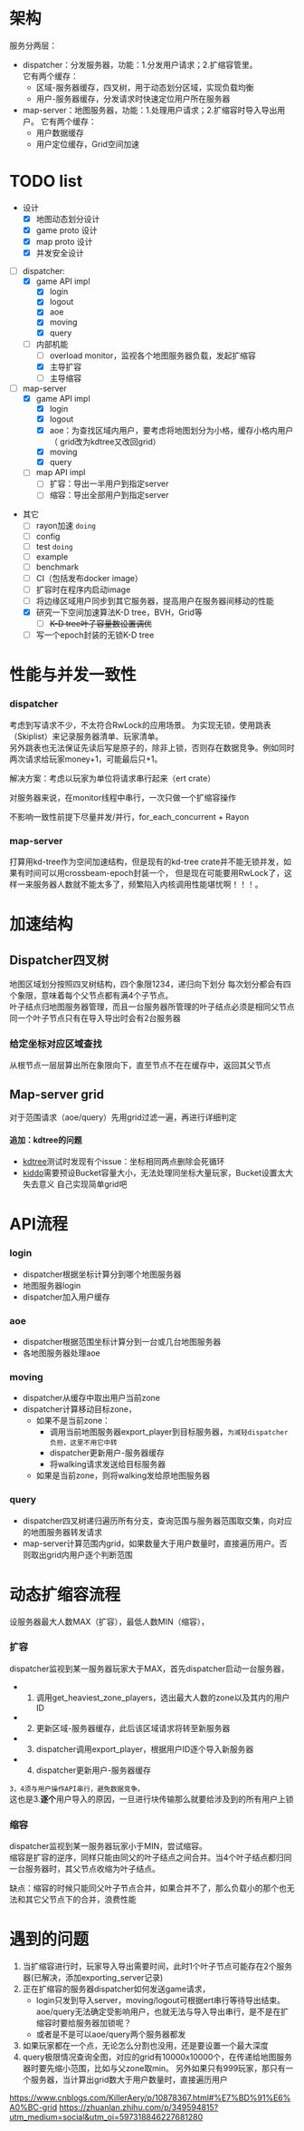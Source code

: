 # 架构
服务分两层：
* dispatcher：分发服务器，功能：1.分发用户请求；2.扩缩容管里。  
  它有两个缓存：
  * 区域-服务器缓存，四叉树，用于动态划分区域，实现负载均衡
  * 用户-服务器缓存，分发请求时快速定位用户所在服务器
* map-server：地图服务器，功能：1.处理用户请求；2.扩缩容时导入导出用户。
  它有两个缓存： 
  * 用户数据缓存
  * 用户定位缓存，Grid空间加速
  
# TODO list
- 设计
  - [x] 地图动态划分设计
  - [x] game proto 设计
  - [x] map proto 设计
  - [x] 并发安全设计
- [ ] dispatcher: 
  - [x] game API impl
    - [x] login
    - [x] logout
    - [x] aoe
    - [x] moving
    - [x] query
  - [ ] 内部机能
    - [ ] overload monitor，监视各个地图服务器负载，发起扩缩容
    - [x] 主导扩容
    - [ ] 主导缩容
- [ ] map-server
  - [x] game API impl
    - [x] login
    - [x] logout
    - [x] aoe：为查找区域内用户，要考虑将地图划分为小格，缓存小格内用户（ grid改为kdtree又改回grid）
    - [x] moving
    - [x] query
  - [ ] map API impl
    - [ ] 扩容：导出一半用户到指定server
    - [ ] 缩容：导出全部用户到指定server
- 其它
  - [ ] rayon加速  `doing`
  - [ ] config
  - [ ] test  `doing`
  - [ ] example
  - [ ] benchmark
  - [ ] CI（包括发布docker image）
  - [ ] 扩容时在程序内启动image
  - [ ] 将边缘区域用户同步到其它服务器，提高用户在服务器间移动的性能
  - [x] 研究一下空间加速算法K-D tree，BVH，Grid等  
    - [ ] ~~K-D tree叶子容量数设置调优~~
  - [ ] 写一个epoch封装的无锁K-D tree

# 性能与并发一致性
### dispatcher
考虑到写请求不少，不太符合RwLock的应用场景。
为实现无锁，使用跳表（Skiplist）来记录服务器清单、玩家清单。  
另外跳表也无法保证先读后写是原子的，除非上锁，否则存在数据竞争。例如同时两次请求给玩家money+1，可能最后只+1。  
  
解决方案：考虑以玩家为单位将请求串行起来（ert crate）  

对服务器来说，在monitor线程中串行，一次只做一个扩缩容操作

不影响一致性前提下尽量并发/并行，for_each_concurrent + Rayon

### map-server
打算用kd-tree作为空间加速结构，但是现有的kd-tree crate并不能无锁并发，如果有时间可以用crossbeam-epoch封装一个，
但是现在可能要用RwLock了，这样一来服务器人数就不能太多了，频繁陷入内核调用性能堪忧啊！！！。

# 加速结构
## Dispatcher四叉树
地图区域划分按照四叉树结构，四个象限1234，递归向下划分 
每次划分都会有四个象限，意味着每个父节点都有满4个子节点。  
叶子结点归地图服务器管理，而且一台服务器所管理的叶子结点必须是相同父节点
同一个叶子节点只有在导入导出时会有2台服务器
### 给定坐标对应区域查找
从根节点一层层算出所在象限向下，直至节点不在在缓存中，返回其父节点

## Map-server grid
对于范围请求（aoe/query）先用grid过滤一遍，再进行详细判定
#### 追加：kdtree的问题
* [kdtree](https://crates.io/crates/kdtree)测试时发现有个issue：坐标相同两点删除会死循环
* [kiddo](https://crates.io/crates/kiddo)需要预设Bucket容量大小，无法处理同坐标大量玩家，Bucket设置太大失去意义
自己实现简单grid吧

# API流程
### login
* dispatcher根据坐标计算分到哪个地图服务器
* 地图服务器login
* dispatcher加入用户缓存

### aoe
* dispatcher根据范围坐标计算分到一台或几台地图服务器
* 各地图服务器处理aoe

### moving
* dispatcher从缓存中取出用户当前zone
* dispatcher计算移动目标zone，
  * 如果不是当前zone：
    * 调用当前地图服务器export_player到目标服务器，`为减轻dispatcher负担，这里不用它中转`
    * dispatcher更新用户-服务器缓存
    * 将walking请求发送给目标服务器
  * 如果是当前zone，则将walking发给原地图服务器
  
### query
* dispatcher四叉树递归遍历所有分支，查询范围与服务器范围取交集，向对应的地图服务器转发请求
* map-server计算范围内grid，如果数量大于用户数量时，直接遍历用户。否则取出grid内用户逐个判断范围


# 动态扩缩容流程
设服务器最大人数MAX（扩容），最低人数MIN（缩容），  

### 扩容
dispatcher监视到某一服务器玩家大于MAX，首先dispatcher启动一台服务器，
* 1. 调用get_heaviest_zone_players，选出最大人数的zone以及其内的用户ID
* 2. 更新区域-服务器缓存，此后该区域请求将转至新服务器
* 3. dispatcher调用export_player，根据用户ID逐个导入新服务器
* 4. dispatcher更新用户-服务器缓存

`3，4须与用户操作API串行，避免数据竞争。`  
这也是3.**逐个**用户导入的原因，一旦进行块传输那么就要给涉及到的所有用户上锁

### 缩容
dispatcher监视到某一服务器玩家小于MIN，尝试缩容。  
缩容是扩容的逆序，同样只能由同父的叶子结点之间合并。当4个叶子结点都归同一台服务器时，其父节点收缩为叶子结点。
  
缺点：缩容的时候只能同父叶子节点合并，如果合并不了，那么负载小的那个也无法和其它父节点下的合并，浪费性能

# 遇到的问题
1. 当扩缩容进行时，玩家导入导出需要时间，此时1个叶子节点可能存在2个服务器(已解决，添加exporting_server记录)
2. 正在扩缩容的服务器dispatcher如何发送game请求，
   * login只发到导入server，moving/logout可根据ert串行等待导出结束。aoe/query无法确定受影响用户，也就无法与导入导出串行，是不是在扩缩容时要给服务器加锁呢？
   * 或者是不是可以aoe/query两个服务器都发
3. 如果玩家都在一个点，无论怎么分割也没用，还是要设置一个最大深度
4. query极限情况查询全图，对应的grid有10000x10000个，在传递给地图服务器时要先缩小范围，比如与父zone取min。
   另外如果只有999玩家，那只有一个服务器，当计算出grid数大于用户数量时，直接遍历用户

https://www.cnblogs.com/KillerAery/p/10878367.html#%E7%BD%91%E6%A0%BC-grid
https://zhuanlan.zhihu.com/p/349594815?utm_medium=social&utm_oi=597318846227681280